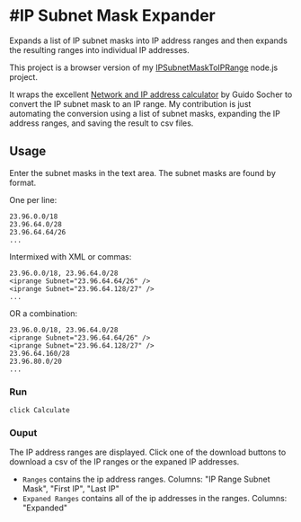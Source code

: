 ﻿#IP Subnet Mask Expander
========================

Expands a list of IP subnet masks into IP address ranges and then expands the resulting ranges into individual IP addresses.

This project is a browser version of my [IPSubnetMaskToIPRange](/0xbrock/IPSubnetMaskToIPRange) node.js project.

It wraps the excellent [Network and IP address calculator](http://www.tuxgraphics.org/toolbox/network_address_calculator_add.html "Network and IP address calculator") by Guido Socher to convert the IP subnet mask to an IP range. My contribution is just automating the conversion using a list of subnet masks, expanding the IP address ranges, and saving the result to csv files.

## Usage

Enter the subnet masks in the text area.  The subnet masks are found by format.

One per line:
```text
23.96.0.0/18
23.96.64.0/28
23.96.64.64/26
...
```

Intermixed with XML or commas:
```text
23.96.0.0/18, 23.96.64.0/28
<iprange Subnet="23.96.64.64/26" />
<iprange Subnet="23.96.64.128/27" />
...
```

OR a combination:
```text
23.96.0.0/18, 23.96.64.0/28
<iprange Subnet="23.96.64.64/26" />
<iprange Subnet="23.96.64.128/27" />
23.96.64.160/28
23.96.80.0/20
...
```

### Run

```text
click Calculate
```

### Ouput

The IP address ranges are displayed.  Click one of the download buttons to download a csv of the IP ranges or the expaned IP addresses.
* `Ranges` contains the ip address ranges. Columns: "IP Range Subnet Mask", "First IP", "Last IP"
* `Expaned Ranges` contains all of the ip addresses in the ranges. Columns: "Expanded"
